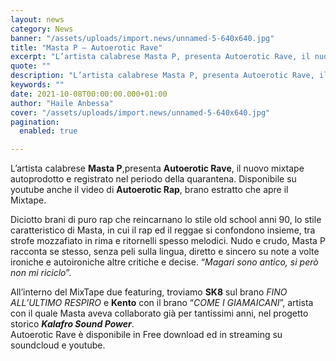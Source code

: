 ```yaml
---
layout: news
category: News
banner: "/assets/uploads/import.news/unnamed-5-640x640.jpg"
title: "Masta P – Autoerotic Rave"
excerpt: "L’artista calabrese Masta P, presenta Autoerotic Rave, il nuovo mixtape autoprodotto e registrato nel periodo della quarantena. Disponibile su youtube anche il video di Autoerotic Rap, brano estratto che apre il Mixtape. Diciotto brani di puro rap che reincarnano lo stile old school anni 90, lo stile caratteristico di Masta, in cui il rap ed il reggae si confondono [&hellip"
quote: ""
description: "L’artista calabrese Masta P, presenta Autoerotic Rave, il nuovo mixtape autoprodotto e registrato nel periodo della quarantena. Disponibile su youtube anche il video di Autoerotic Rap, brano estratto che apre il Mixtape. Diciotto brani di puro rap che reincarnano lo stile old school anni 90, lo stile caratteristico di Masta, in cui il rap ed il reggae si confondono [&hellip"
keywords: ""
date: 2021-10-08T00:00:00.000+01:00
author: "Haile Anbessa"
cover: "/assets/uploads/import.news/unnamed-5-640x640.jpg"
pagination:
  enabled: true

---
```


L’artista calabrese **Masta P**,presenta **Autoerotic Rave**, il nuovo mixtape autoprodotto e registrato nel periodo della quarantena. Disponibile su youtube anche il video di **Autoerotic Rap**, brano estratto che apre il Mixtape.

Diciotto brani di puro rap che reincarnano lo stile old school anni 90, lo stile caratteristico di Masta, in cui il rap ed il reggae si confondono insieme, tra strofe mozzafiato in rima e ritornelli spesso melodici. Nudo e crudo, Masta P racconta se stesso, senza peli sulla lingua, diretto e sincero su note a volte ironiche e autoironiche altre critiche e decise. “_Magari sono antico, si però non mi riciclo_”.

All’interno del MixTape due featuring, troviamo **SK8** sul brano _FINO ALL’ULTIMO RESPIRO_ e **Kento** con il brano “_COME I GIAMAICANI_”, artista con il quale Masta aveva collaborato già per tantissimi anni, nel progetto storico _**Kalafro Sound Power**_.  
Autoerotic Rave è disponibile in Free download ed in streaming su soundcloud e youtube.
